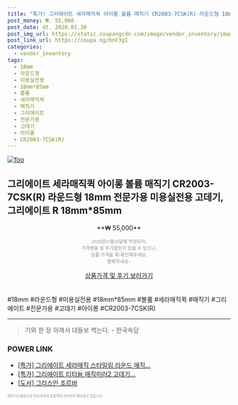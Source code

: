 ```yaml
--- 
title: "특가! 그리에이트 세라매직퀵 아이롱 볼륨 매직기 CR2003-7CSK(R) 라운드형 18mm 전문가용 미용실..." 
post_money: ₩. 55,000 
post_date: dt. 2020.01.30 
post_img_url: https://static.coupangcdn.com/image/vendor_inventory/images/2019/03/08/10/2/44209612-bdd5-4173-b120-86408ad3dfb0.jpg 
post_link_url: https://coupa.ng/bnF3g1 
categories: 
  - vendor_inventory 
tags: 
  - 18mm 
  - 라운드형 
  - 미용실전용 
  - 18mm*85mm 
  - 볼륨 
  - 세라매직퀵 
  - 매직기 
  - 그리에이트 
  - 전문가용 
  - 고데기 
  - 아이롱 
  - CR2003-7CSK(R) 
--- 
```

[![foo](https://static.coupangcdn.com/image/vendor_inventory/images/2019/03/08/10/2/44209612-bdd5-4173-b120-86408ad3dfb0.jpg)](https://coupa.ng/bnF3g1) 

## 그리에이트 세라매직퀵 아이롱 볼륨 매직기 CR2003-7CSK(R) 라운드형 18mm 전문가용 미용실전용 고데기, 그리에이트 R 18mm*85mm 
<p style="text-align: center;">**₩ 55,000**</p> 
<p style="text-align: center;"><span style="color: #898c8f; font-family: Georgia,Times,serif; font-size: 0.75em;">2020년01월30일에 작성되어, <br>가격변동 및 추가할인이 있을 수 있으니,<br> 상품 가격을 꼭!확인해주세요.<br>행복하세요~</span> 
</p>	 
<div markdown="0" style="text-align: center;"><a href="https://coupa.ng/bnF3g1" class="btn btn--success">상품가격 및 후기 보러가기</a></div> 
<br><br> 
  #18mm #라운드형 #미용실전용 #18mm*85mm #볼륨 #세라매직퀵 #매직기 #그리에이트 #전문가용 #고데기 #아이롱 #CR2003-7CSK(R) 
<hr> 

> 기와 한 장 아껴서 대들보 썩는다. - 한국속담 


### POWER LINK

* <a href="https://blog.naver.com/sakai111/221790089762" target="_blank">[특가] 그리에이트 세라매직 스타일링 라운드 매직...</a>
* <a href="https://blog.naver.com/an0733/221789841913" target="_blank">[특가] 그리에이트 티타늄 매직미러2 고데기...</a>
* <a href="https://blog.naver.com/sakai111/221786368392" target="_blank">[도서] 그리스인 조르바</a>

<span style="color: #898c8f; font-family: Georgia,Times,serif; font-size: 0.55em;">파트너스활동으로 작성자에게 일정액의 커미션이 제공될수 있습니다.</span> 
